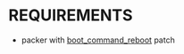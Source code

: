 # REQUIREMENTS

* packer with [boot_command_reboot](https://github.com/mcandre/packer/tree/boot_command_reboot) patch
